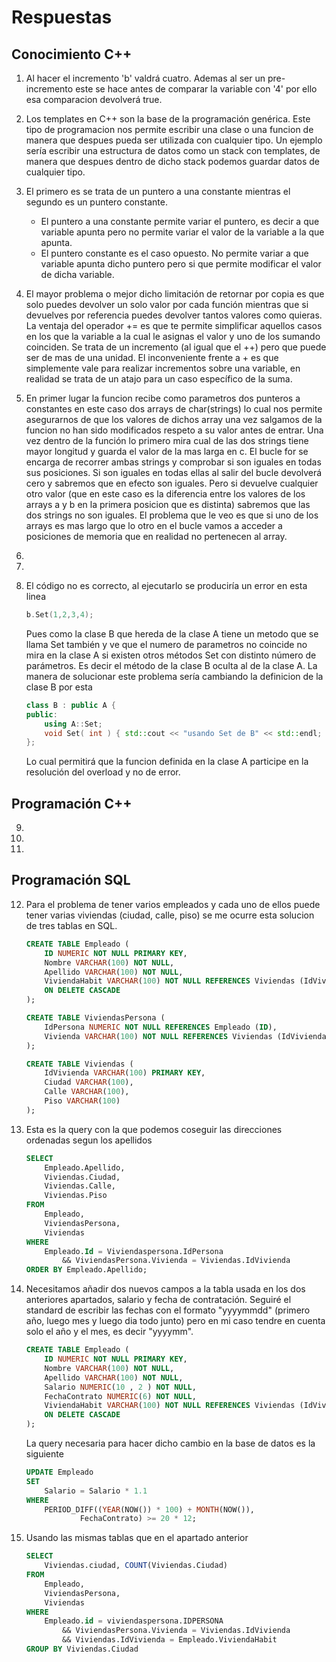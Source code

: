 Respuestas
========

Conocimiento C++
-------------
1.  Al hacer el incremento 'b' valdrá cuatro. Ademas al ser un pre-incremento este se hace antes de comparar la variable con '4' por ello esa comparacion devolverá true.
2. Los templates en C++ son la base de la programación genérica. Este tipo de programacion nos permite escribir una clase o una funcion de manera que despues pueda ser utilizada con cualquier tipo. Un ejemplo sería escribir una estructura de datos como un stack con templates, de manera que despues dentro de dicho stack podemos guardar datos de cualquier tipo.
3. El primero es se trata de un puntero a una constante mientras el segundo es un puntero constante.
    * El puntero a una constante permite variar el puntero, es decir a que variable apunta pero no permite variar el valor de la variable a la que apunta.
    * El puntero constante es el caso opuesto. No permite variar a que variable apunta dicho puntero pero si que permite modificar el valor de dicha variable.
4. El mayor problema o mejor dicho limitación de retornar por copia es que solo puedes devolver un solo valor por cada función mientras que si devuelves por referencia puedes devolver tantos valores como quieras.
La ventaja del operador += es que te permite simplificar aquellos casos en los que la variable a la cual le asignas el valor y uno de los sumando coinciden. Se trata de un incremento (al igual que el ++) pero que puede ser de mas de una unidad. El inconveniente frente a + es que simplemente vale para realizar incrementos sobre una variable, en realidad se trata de un atajo para un caso específico de la suma.

5. En primer lugar la funcion recibe como parametros dos punteros a constantes en este caso dos arrays de char(strings) lo cual nos permite asegurarnos de que los valores de dichos array una vez salgamos de la funcion no han sido modificados respeto a su valor antes de entrar.
Una vez dentro de la función lo primero mira cual de las dos strings tiene mayor longitud y guarda el valor de la mas larga en c.
El bucle for se encarga de recorrer ambas strings y comprobar si son iguales en todas sus posiciones. Si son iguales en todas ellas al salir del bucle devolverá cero y sabremos que en efecto son iguales. Pero si devuelve cualquier otro valor (que en este caso es la diferencia entre los valores de los arrays a y b en la primera posicion que es distinta) sabremos que las dos strings no son iguales.
El problema que le veo es que si uno de los arrays es mas largo que lo otro en el bucle vamos a acceder a posiciones de memoria que en realidad no pertenecen al array.
6. 
7. 
8. El código no es correcto, al ejecutarlo se produciría un error en esta linea 
     ```c++
   b.Set(1,2,3,4);
    ```
    Pues como la clase B que hereda de la clase A tiene un metodo que se llama Set también y ve que el numero de parametros no coincide no mira en la clase A si existen otros métodos Set con distinto número de parámetros. Es decir el método de la clase B oculta al de la clase A.
    La manera de solucionar este problema sería cambiando la definicion de la clase B por esta
    ```c++
    class B : public A {
    public:
        using A::Set;
        void Set( int ) { std::cout << "usando Set de B" << std::endl; }
    };
    ```
    Lo cual permitirá que la funcion definida en la clase A participe en la resolución del overload y no de error.
    

Programación C++
-------------
9. 
10. 
11. 

Programación SQL
-------------
12. Para el problema de tener varios empleados y cada uno de ellos puede tener varias viviendas (ciudad, calle, piso) se me ocurre esta solucion de tres tablas en SQL.
    ```sql
    CREATE TABLE Empleado (
        ID NUMERIC NOT NULL PRIMARY KEY,
        Nombre VARCHAR(100) NOT NULL,
        Apellido VARCHAR(100) NOT NULL,
        ViviendaHabit VARCHAR(100) NOT NULL REFERENCES Viviendas (IdVivienda)
        ON DELETE CASCADE
    );

    CREATE TABLE ViviendasPersona (
        IdPersona NUMERIC NOT NULL REFERENCES Empleado (ID),
        Vivienda VARCHAR(100) NOT NULL REFERENCES Viviendas (IdVivienda)
    );

    CREATE TABLE Viviendas (
        IdVivienda VARCHAR(100) PRIMARY KEY,
        Ciudad VARCHAR(100),
        Calle VARCHAR(100),
        Piso VARCHAR(100)
    );
    ```
13. Esta es la query con la que podemos coseguir las direcciones ordenadas segun los apellidos  
    ```sql
    SELECT 
        Empleado.Apellido,
        Viviendas.Ciudad,
        Viviendas.Calle,
        Viviendas.Piso
    FROM
        Empleado,
        ViviendasPersona,
        Viviendas
    WHERE
        Empleado.Id = Viviendaspersona.IdPersona
            && ViviendasPersona.Vivienda = Viviendas.IdVivienda
    ORDER BY Empleado.Apellido;
    ```
14. Necesitamos añadir dos nuevos campos a la tabla usada en los dos anteriores apartados, salario y fecha de contratación.
    Seguiré el standard de escribir las fechas con el formato "yyyymmdd" (primero año, luego mes y luego dia todo junto) pero en mi caso tendre en cuenta solo el año y el mes, es decir "yyyymm".
    ```sql
    CREATE TABLE Empleado (
        ID NUMERIC NOT NULL PRIMARY KEY,
        Nombre VARCHAR(100) NOT NULL,
        Apellido VARCHAR(100) NOT NULL,
        Salario NUMERIC(10 , 2 ) NOT NULL,
        FechaContrato NUMERIC(6) NOT NULL,
        ViviendaHabit VARCHAR(100) NOT NULL REFERENCES Viviendas (IdVivienda)
        ON DELETE CASCADE
    );
    ```
    La query necesaria para hacer dicho cambio en la base de datos es la siguiente
    ```sql
    UPDATE Empleado 
    SET 
        Salario = Salario * 1.1
    WHERE
        PERIOD_DIFF((YEAR(NOW()) * 100) + MONTH(NOW()),
                FechaContrato) >= 20 * 12;
    ```

15. Usando las mismas tablas que en el apartado anterior
    ```sql
    SELECT 
        Viviendas.ciudad, COUNT(Viviendas.Ciudad)
    FROM
        Empleado,
        ViviendasPersona,
        Viviendas
    WHERE
        Empleado.id = viviendaspersona.IDPERSONA
            && ViviendasPersona.Vivienda = Viviendas.IdVivienda
            && Viviendas.IdVivienda = Empleado.ViviendaHabit
    GROUP BY Viviendas.Ciudad
    ```
